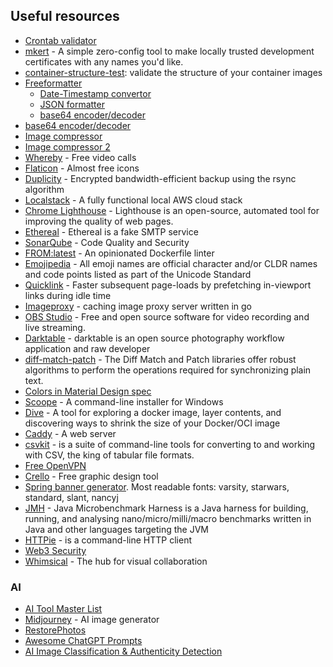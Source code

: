 ## Useful resources

* [Crontab validator](https://crontab.guru/)
* [mkert](https://github.com/FiloSottile/mkcert) - A simple zero-config tool to make locally trusted development certificates with any names you'd like.
* [container-structure-test](https://github.com/GoogleContainerTools/container-structure-test): validate the structure of your container images
* [Freeformatter](https://www.freeformatter.com/)
  * [Date-Timestamp convertor](https://www.freeformatter.com/epoch-timestamp-to-date-converter.html)
  * [JSON formatter](https://www.freeformatter.com/json-formatter.html)
  * [base64 encoder/decoder](https://www.freeformatter.com/base64-encoder.html)
* [base64 encoder/decoder](http://www.utilities-online.info/base64/#.XXjdmnUzZhE)
* [Image compressor](https://compressor.io/)
* [Image compressor 2](https://imagecompressor.com/)
* [Whereby](https://whereby.com/) - Free video calls
* [Flaticon](https://www.flaticon.com/) - Almost free icons
* [Duplicity](http://duplicity.nongnu.org/index.html) - Encrypted bandwidth-efficient backup using the rsync algorithm
* [Localstack](https://github.com/localstack/localstack) - A fully functional local AWS cloud stack
* [Chrome Lighthouse](https://developers.google.com/web/tools/lighthouse) - Lighthouse is an open-source, automated tool for improving the quality of web pages. 
* [Ethereal](https://ethereal.email/) - Ethereal is a fake SMTP service
* [SonarQube](https://www.sonarqube.org/) - Code Quality and Security
* [FROM:latest](https://www.fromlatest.io/#/) - An opinionated Dockerfile linter
* [Emojipedia](https://emojipedia.org/) - All emoji names are official character and/or CLDR names and code points listed as part of the Unicode Standard
* [Quicklink](https://github.com/GoogleChromeLabs/quicklink) - Faster subsequent page-loads by prefetching in-viewport links during idle time
* [Imageproxy](https://willnorris.com/go/imageproxy) - caching image proxy server written in go
* [OBS Studio](https://obsproject.com/) - Free and open source software for video recording and live streaming.
* [Darktable](https://www.darktable.org/) - darktable is an open source photography workflow application and raw developer
* [diff-match-patch](https://github.com/google/diff-match-patch) - The Diff Match and Patch libraries offer robust algorithms to perform the operations required for synchronizing plain text.
* [Colors in Material Design spec](https://material-ui.com/customization/color/)
* [Scoope](https://scoop.sh/) - A command-line installer for Windows
* [Dive](https://github.com/wagoodman/dive)  - A tool for exploring a docker image, layer contents, and discovering ways to shrink the size of your Docker/OCI image
* [Caddy](https://caddyserver.com/) - A web server
* [csvkit](https://csvkit.readthedocs.io/) - is a suite of command-line tools for converting to and working with CSV, the king of tabular file formats.
* [Free OpenVPN](https://www.freeopenvpn.org/en/)
* [Crello](https://crello.com/) - Free graphic design tool
* [Spring banner generator](https://devops.datenkollektiv.de/banner.txt/index.html). Most readable fonts: varsity, starwars, standard, slant, nancyj
* [JMH](https://github.com/openjdk/jmh) - Java Microbenchmark Harness is a Java harness for building, running, and analysing nano/micro/milli/macro benchmarks written in Java and other languages targeting the JVM
* [HTTPie](https://httpie.io/docs/cli/main-features) - is a command-line HTTP client
* [Web3 Security](https://github.com/Anugrahsr/Awesome-web3-Security)
* [Whimsical](https://whimsical.com/) - The hub for visual collaboration

### AI
* [AI Tool Master List](https://share-docs.clickup.com/25598832/d/h/rd6vg-14247/0b79ca1dc0f7429/rd6vg-12207)
* [Midjourney](https://discord.com/channels/662267976984297473/@home) - AI image generator
* [RestorePhotos](https://www.restorephotos.io/?ref=futurepedia)
* [Awesome ChatGPT Prompts](https://github.com/f/awesome-chatgpt-prompts)
* [AI Image Classification & Authenticity Detection](https://aiornot.optic.xyz)
